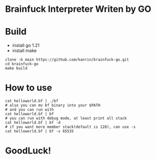 # Brainfuck Interpreter Writen by GO

# Build
- install go 1.21
- install make
```shell
clone -b main https://github.com/kanrin/brainfuck-go.git
cd brainfuck-go
make build
```
# How to use
```shell
cat helloworld.bf | ./bf
# also you can mv bf binary into your $PATH
# and you can run with
cat helloworld.bf | bf
# you can run with debug mode, at least print all stack
cat helloworld.bf | bf -d
# if you want more member stack(default is 128), can use -s
cat helloworld.bf | bf -s 65535
```

# GoodLuck!
